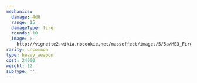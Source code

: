 ```yaml
---
mechanics:
  damage: 4d6
  range: 15
  damageType: fire
  rounds: 10
  image: >-
    http://vignette2.wikia.nocookie.net/masseffect/images/5/5a/ME3_Firestorm_Heavy_Weapon.png/revision/latest?cb=20120317194412
rarity: uncommon
type: heavy_weapon
cost: 24000
weight: 12
subType: ''
---
```

